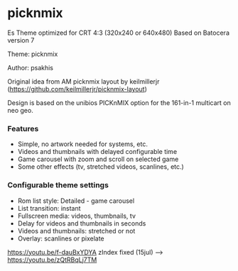 # picknmix

Es Theme optimized for CRT 4:3 (320x240 or 640x480)
Based on Batocera version 7

Theme: picknmix

Author: psakhis

Original idea from AM picknmix layout by keilmillerjr (https://github.com/keilmillerjr/picknmix-layout)

Design is based on the unibios PICKnMIX option for the 161-in-1 multicart on neo geo.

### Features

* Simple, no artwork needed for systems, etc.
* Videos and thumbnails with delayed configurable time
* Game carousel with zoom and scroll on selected game
* Some other effects (tv, stretched videos, scanlines, etc.)

### Configurable theme settings

* Rom list style: Detailed - game carousel
* List transition: instant 
* Fullscreen media: videos, thumbnails, tv
* Delay for videos and thumbnails in seconds
* Videos and thumbnails: stretched or not
* Overlay: scanlines or pixelate


https://youtu.be/f-dauBxYDYA
zIndex fixed (15jul) --> https://youtu.be/zQtRBqLj7TM
